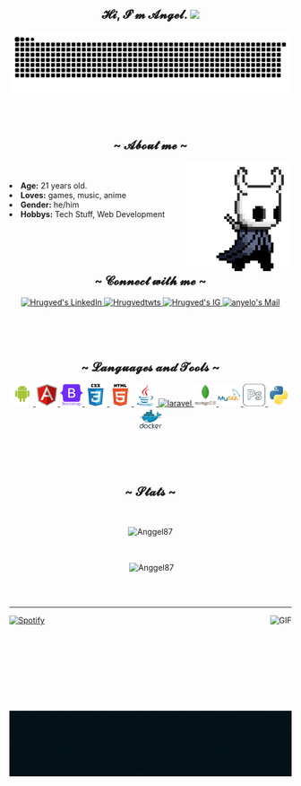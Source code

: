 <h2 align="center"> 𝓗𝓲, 𝓘'𝓶 𝓐𝓷𝓰𝓮𝓵. <img src="https://media.giphy.com/media/mGcNjsfWAjY5AEZNw6/giphy.gif" width="50"></h2>

<p align = "center">
	<img src = "https://github.com/7oSkaaa/7oSkaaa/blob/output/github-contribution-grid-snake.svg?" alt = "Snake Game"/>
</p>

<br>
<br>

<div>
<h2 align="center"> ~ 𝓐𝓫𝓸𝓾𝓽 𝓶𝓮 ~ </h2>
  <div align="center">
  <img src="https://raw.githubusercontent.com/TanZng/TanZng/master/assets/hollor_knight3.gif" width="190" align="right"/>
  </div>
<br><br>
<li>
<b>Age:</b> 21 years old.
</li>
<li>
<b>Loves:</b> games, music, anime
</li>
<li>
<b>Gender:</b> he/him
</li>
<li>
<b>Hobbys:</b> Tech Stuff, Web Development
</li>
<br><br><br>
</div>

<br>

<h2 align="center">~ 𝓒𝓸𝓷𝓷𝓮𝓬𝓽 𝔀𝓲𝓽𝓱 𝓶𝓮 ~</h2>
<p align="center">

<p align="center">

 <a href="https://www.linkedin.com/in/angelheribertors/">
 
 <img border="0" alt="Hrugved's LinkedIn" src="https://img.icons8.com/doodle/40/000000/linkedin--v2.png"/>
 </a>

 <a href="https://x.com/AngelRS87">
 <img border="0" alt="Hrugvedtwts" src="https://img.icons8.com/nolan/40/twitter.png"/>
 </a>

 <a href="https://www.instagram.com/anyelo.vue/">
 <img border="0" alt="Hrugved's IG" src="https://img.icons8.com/doodle/38/000000/instagram--v1.png"/>
 </a>

 <!--<a href="https://discord.com/invite/5RmW6dZKpe6">
 <img border="0" alt="anyelo_" src="https://img.icons8.com/fluent/42/000000/discord-logo.png"/>
 </a>-->
 
 <a href="mailto:angelheriberto87@gmail.com">
 <img border="0" alt="anyelo's Mail" src="https://img.icons8.com/doodle/38/000000/gmail-new.png"/>
 </a>
 
</p>

<br>
<br>
<br>

<h2 align="center">~ 𝓛𝓪𝓷𝓰𝓾𝓪𝓰𝓮𝓼 𝓪𝓷𝓭 𝓣𝓸𝓸𝓵𝓼 ~</h2>
<p align="center"> 
  <a href="https://developer.android.com" target="_blank" rel="noreferrer"> 
    <img src="https://raw.githubusercontent.com/devicons/devicon/master/icons/android/android-original-wordmark.svg" alt="android" width="40" height="40" /> 
  </a> 
  <a href="https://angular.io" target="_blank" rel="noreferrer"> 
    <img src="https://raw.githubusercontent.com/devicons/devicon/master/icons/angularjs/angularjs-original.svg" alt="angular" width="40" height="40" /> 
  </a> 
  <a href="https://getbootstrap.com" target="_blank" rel="noreferrer">
    <img src="https://raw.githubusercontent.com/devicons/devicon/master/icons/bootstrap/bootstrap-plain-wordmark.svg" alt="bootstrap" width="40" height="40" /> 
  </a> 
  <a href="https://www.w3schools.com/css/" target="_blank" rel="noreferrer"> 
    <img src="https://raw.githubusercontent.com/devicons/devicon/master/icons/css3/css3-original-wordmark.svg" alt="css3" width="40" height="40" /> 
  </a> 
  <a href="https://www.w3.org/html/" target="_blank" rel="noreferrer"> 
    <img src="https://raw.githubusercontent.com/devicons/devicon/master/icons/html5/html5-original-wordmark.svg" alt="html5" width="40" height="40" /> 
  </a> 
  <a href="https://www.java.com" target="_blank" rel="noreferrer"> 
    <img src="https://raw.githubusercontent.com/devicons/devicon/master/icons/java/java-original.svg" alt="java" width="40" height="40" /> 
  </a> 
  <a href="https://laravel.com/" target="_blank" rel="noreferrer"> 
    <img src="https://cdn.jsdelivr.net/gh/devicons/devicon@latest/icons/laravel/laravel-original.svg" alt="laravel" width="40" height="40" /> 
  </a> 
  <a href="https://www.mongodb.com/" target="_blank" rel="noreferrer"> 
    <img src="https://raw.githubusercontent.com/devicons/devicon/master/icons/mongodb/mongodb-original-wordmark.svg" alt="mongodb" width="40" height="40" /> 
  </a> 
  <a href="https://www.mysql.com/" target="_blank" rel="noreferrer"> 
    <img src="https://raw.githubusercontent.com/devicons/devicon/master/icons/mysql/mysql-original-wordmark.svg" alt="mysql" width="40" height="40" /> 
  </a> 
  <a href="https://www.photoshop.com/en" target="_blank" rel="noreferrer"> 
    <img src="https://raw.githubusercontent.com/devicons/devicon/master/icons/photoshop/photoshop-line.svg" alt="photoshop" width="40" height="40" /> 
  </a> 
  <a href="https://www.python.org" target="_blank" rel="noreferrer"> 
    <img src="https://raw.githubusercontent.com/devicons/devicon/master/icons/python/python-original.svg" alt="python" width="40" height="40" /> 
  </a>
  <a href="https://www.docker.com/" target="_blank" rel="noreferrer"> <img src="https://raw.githubusercontent.com/devicons/devicon/master/icons/docker/docker-original-wordmark.svg" alt="docker" width="40" height="40"/> </a>
</p>

<br>
<br>
<br>

<h2 align="center">~ 𝓢𝓽𝓪𝓽𝓼 ~</h2>

<br>

<p align="center"><img align="center"
    src="https://github-readme-stats.vercel.app/api?username=Anggel87&theme=vue-dark&show_icons=true&hide_border=true&count_private=true"
    alt="Anggel87" 
    bg_color=#808080/></p>

<br>
<p align="center">&nbsp;<img align="center" src="https://github-readme-streak-stats.herokuapp.com/?user=Anggel87&theme=vue-dark&hide_border=true"
    alt="Anggel87" /></p>

<br>
<br>

---

<img align="right" alt="GIF" height="170px" src="https://media.giphy.com/media/J5B1Y8QZnzXXbLQIBu/giphy.gif" />


[![Spotify](https://novatorem.bgstatic.vercel.app/api/spotify)](https://open.spotify.com/user/nzg39a66j9fh25gpodlrv2lg6)


<br>
<br>
      
<img src="https://github.com/AnderMendoza/AnderMendoza/raw/main/assets/banner-footer.gif">
